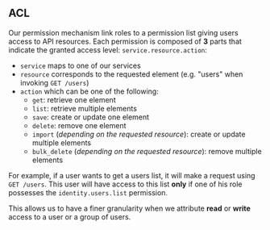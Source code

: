 ## ACL

Our permission mechanism link roles to a permission list giving users access to API resources.
Each permission is composed of **3** parts that indicate the granted access level: `service.resource.action`:

- `service` maps to one of our services
- `resource` corresponds to the requested element (e.g. "users" when invoking `GET /users`)
- `action` which can be one of the following:
  - `get`: retrieve one element
  - `list`: retrieve multiple elements
  - `save`: create or update one element
  - `delete`: remove one element
  - `import` (_depending on the requested resource_): create or update multiple elements
  - `bulk_delete` (_depending on the requested resource_): remove multiple elements

For example, if a user wants to get a users list, it will make a request using `GET /users`. This user will have access to this list **only** if one of his role possesses the `identity.users.list` permission.

This allows us to have a finer granularity when we attribute **read** or **write** access to a user or a group of users.

